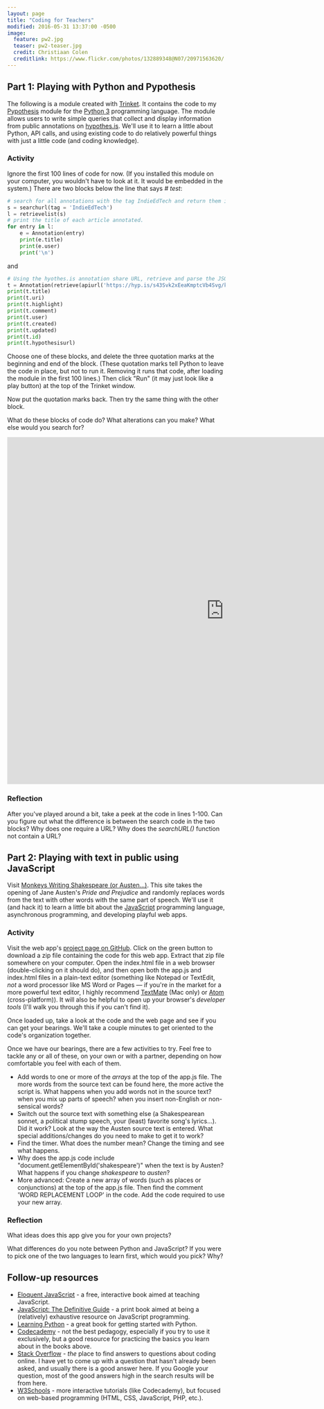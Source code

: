 ```yaml
---
layout: page
title: "Coding for Teachers"
modified: 2016-05-31 13:37:00 -0500
image:
  feature: pw2.jpg
  teaser: pw2-teaser.jpg
  credit: Christiaan Colen
  creditlink: https://www.flickr.com/photos/132889348@N07/20971563620/
---
```


## Part 1: Playing with Python and Pypothesis

The following is a module created with [Trinket](https://trinket.io). It contains the code to my [Pypothesis](https://github.com/kshaffer/pypothesis) module for the [Python 3](https://www.python.org/) programming language. The module allows users to write simple queries that collect and display information from public annotations on [hypothes.is](https://hypothes.is). We'll use it to learn a little about Python, API calls, and using existing code to do relatively powerful things with just a little code (and coding knowledge).

### Activity

Ignore the first 100 lines of code for now. (If you installed this module on your computer, you wouldn't have to look at it. It would be embedded in the system.) There are two blocks below the line that says *\# test*:

~~~python
# search for all annotations with the tag IndieEdTech and return them in json format.
s = searchurl(tag = 'IndieEdTech')
l = retrievelist(s)
# print the title of each article annotated.
for entry in l:
    e = Annotation(entry)
    print(e.title)
    print(e.user)
    print('\n')
~~~

and

~~~python
# Using the hyothes.is annotation share URL, retrieve and parse the JSON data for that annotation, then print it.
t = Annotation(retrieve(apiurl('https://hyp.is/s43Svk2xEeaKmptcVb4Svg/kris.shaffermusic.com/2015/03/sustainable-pedagogy/')))
print(t.title)
print(t.uri)
print(t.highlight)
print(t.comment)
print(t.user)
print(t.created)
print(t.updated)
print(t.id)
print(t.hypothesisurl)
~~~

Choose one of these blocks, and delete the three quotation marks at the beginning and end of the block. (These quotation marks tell Python to leave the code in place, but not to run it. Removing it runs that code, after loading the module in the first 100 lines.) Then click "Run" (it may just look like a play button) at the top of the Trinket window.

Now put the quotation marks back. Then try the same thing with the other block.

What do these blocks of code do? What alterations can you make? What else would you search for?

<iframe src="https://trinket.io/embed/python3/ac6183e555" style="indent: -200px" width="1000" height="800" frameborder="0" marginwidth="0" marginheight="0" allowfullscreen></iframe>

### Reflection

After you've played around a bit, take a peek at the code in lines 1-100. Can you figure out what the difference is between the search code in the two blocks? Why does one require a URL? Why does the *searchURL()* function not contain a URL?

## Part 2: Playing with text in public using JavaScript

Visit [Monkeys Writing Shakespeare (or Austen...)](http://kris.shaffermusic.com/monkeyswritingshakespeare). This site takes the opening of Jane Austen's *Pride and Prejudice* and randomly replaces words from the text with other words with the same part of speech. We'll use it (and hack it) to learn a little bit about the [JavaScript](https://developer.mozilla.org/en-US/docs/Web/JavaScript) programming language, asynchronous programming, and developing playful web apps.

### Activity

Visit the web app's [project page on GitHub](https://github.com/kshaffer/monkeyswritingshakespeare). Click on the green button to download a zip file containing the code for this web app. Extract that zip file somewhere on your computer. Open the index.html file in a web browser (double-clicking on it should do), and then open both the app.js and index.html files in a plain-text editor (something like Notepad or TextEdit, *not* a word processor like MS Word or Pages ― if you're in the market for a more powerful text editor, I highly recommend [TextMate](https://macromates.com/) (Mac only) or [Atom](https://atom.io) (cross-platform)). It will also be helpful to open up your browser's *developer tools* (I'll walk you through this if you can't find it).

Once loaded up, take a look at the code and the web page and see if you can get your bearings. We'll take a couple minutes to get oriented to the code's organization together.

Once we have our bearings, there are a few activities to try. Feel free to tackle any or all of these, on your own or with a partner, depending on how comfortable you feel with each of them.

- Add words to one or more of the *arrays* at the top of the app.js file. The more words from the source text can be found here, the more active the script is. What happens when you add words not in the source text? when you mix up parts of speech? when you insert non-English or non-sensical words?  
- Switch out the source text with something else (a Shakespearean sonnet, a political stump speech, your (least) favorite song's lyrics...). Did it work? Look at the way the Austen source text is entered. What special additions/changes do you need to make to get it to work?  
- Find the timer. What does the number mean? Change the timing and see what happens.  
- Why does the app.js code include "document.getElementById('shakespeare')" when the text is by Austen? What happens if you change *shakespeare* to *austen*?
- More advanced: Create a new array of words (such as places or conjunctions) at the top of the app.js file. Then find the comment 'WORD REPLACEMENT LOOP' in the code. Add the code required to use your new array.

### Reflection

What ideas does this app give you for your own projects?

What differences do you note between Python and JavaScript? If you were to pick one of the two languages to learn first, which would you pick? Why?

## Follow-up resources

- [Eloquent JavaScript](http://eloquentjavascript.net/index.html) - a free, interactive book aimed at teaching JavaScript.  
- [JavaScript: The Definitive Guide](http://shop.oreilly.com/product/9780596101992.do) - a print book aimed at being a (relatively) exhaustive resource on JavaScript programming.  
- [Learning Python](http://shop.oreilly.com/product/0636920028154.do) - a great book for getting started with Python.  
- [Codecademy](https://codecademy.com/) - not the best pedagogy, especially if you try to use it exclusively, but a good resource for practicing the basics you learn about in the books above.  
- [Stack Overflow](https://stackoverflow.com/) - *the* place to find answers to questions about coding online. I have yet to come up with a question that hasn't already been asked, and usually there is a good answer here. If you Google your question, most of the good answers high in the search results will be from here.  
- [W3Schools](http://www.w3schools.com/) - more interactive tutorials (like Codecademy), but focused on web-based programming (HTML, CSS, JavaScript, PHP, etc.).
